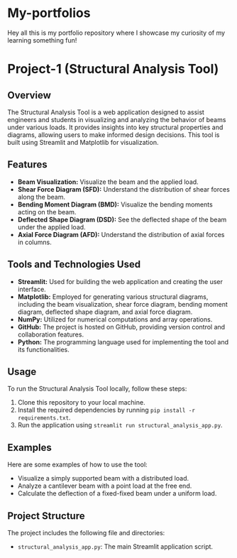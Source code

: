 # My-portfolios
Hey all this is my portfolio repository where I showcase my curiosity of my learning something fun!

# Project-1 (Structural Analysis Tool)

## Overview

The Structural Analysis Tool is a web application designed to assist engineers and students in visualizing and analyzing the behavior of beams under various loads. It provides insights into key structural properties and diagrams, allowing users to make informed design decisions. This tool is built using Streamlit and Matplotlib for visualization.

## Features

- **Beam Visualization:** Visualize the beam and the applied load.
- **Shear Force Diagram (SFD):** Understand the distribution of shear forces along the beam.
- **Bending Moment Diagram (BMD):** Visualize the bending moments acting on the beam.
- **Deflected Shape Diagram (DSD):** See the deflected shape of the beam under the applied load.
- **Axial Force Diagram (AFD):** Understand the distribution of axial forces in columns.

## Tools and Technologies Used

- **Streamlit:** Used for building the web application and creating the user interface.
- **Matplotlib:** Employed for generating various structural diagrams, including the beam visualization, shear force diagram, bending moment diagram, deflected shape diagram, and axial force diagram.
- **NumPy:** Utilized for numerical computations and array operations.
- **GitHub:** The project is hosted on GitHub, providing version control and collaboration features.
- **Python:** The programming language used for implementing the tool and its functionalities.

## Usage

To run the Structural Analysis Tool locally, follow these steps:

1. Clone this repository to your local machine.
2. Install the required dependencies by running `pip install -r requirements.txt`.
3. Run the application using `streamlit run structural_analysis_app.py`.

## Examples

Here are some examples of how to use the tool:

- Visualize a simply supported beam with a distributed load.
- Analyze a cantilever beam with a point load at the free end.
- Calculate the deflection of a fixed-fixed beam under a uniform load.

## Project Structure

The project includes the following file and directories:

- `structural_analysis_app.py`: The main Streamlit application script.


